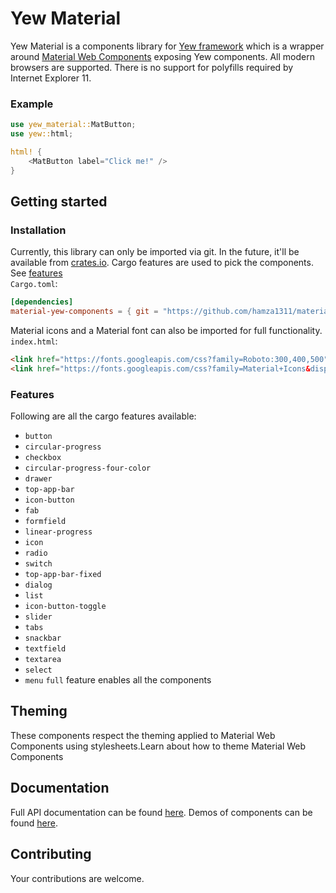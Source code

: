 # Yew Material

Yew Material is a components library for [Yew framework](https://github.com/yewstack/yew/) which is a wrapper around [Material Web Components](https://github.com/material-components/material-components-web-components) exposing Yew components. All modern browsers are supported. There is no support for polyfills required by Internet Explorer 11.

### Example

```rust
use yew_material::MatButton;
use yew::html;

html! {
    <MatButton label="Click me!" />
}
```

## Getting started
### Installation

Currently, this library can only be imported via git. In the future, it'll be available from [crates.io](https://crates.io/). Cargo features are used to pick the components. See [features](#features)   
`Cargo.toml`:
```toml
[dependencies]
material-yew-components = { git = "https://github.com/hamza1311/material-yew-components/", branch = "master", features = ["full"] }
```
Material icons and a Material font can also be imported for full functionality.  
`index.html`:
```html
<link href="https://fonts.googleapis.com/css?family=Roboto:300,400,500" rel="stylesheet">
<link href="https://fonts.googleapis.com/css?family=Material+Icons&display=block" rel="stylesheet">
```

### Features

Following are all the cargo features available:

* `button`
* `circular-progress`
* `checkbox`
* `circular-progress-four-color`
* `drawer`
* `top-app-bar`
* `icon-button`
* `fab`
* `formfield`
* `linear-progress`
* `icon`
* `radio`
* `switch`
* `top-app-bar-fixed`
* `dialog`
* `list`
* `icon-button-toggle`
* `slider`
* `tabs`
* `snackbar`
* `textfield`
* `textarea`
* `select`
* `menu`
`full` feature enables all the components

## Theming

These components respect the theming applied to Material Web Components using stylesheets.Learn about how to theme Material Web Components

## Documentation

Full API documentation can be found [here](). Demos of components can be found [here](https://yew-material.web.app/).

## Contributing

Your contributions are welcome.
